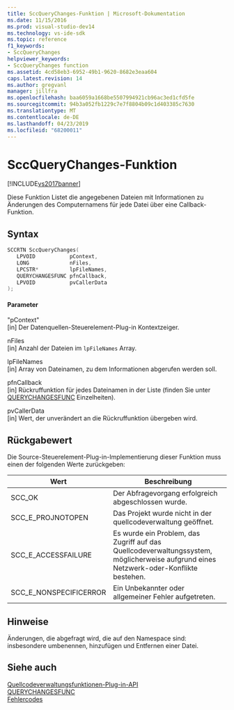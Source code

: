 ```yaml
---
title: SccQueryChanges-Funktion | Microsoft-Dokumentation
ms.date: 11/15/2016
ms.prod: visual-studio-dev14
ms.technology: vs-ide-sdk
ms.topic: reference
f1_keywords:
- SccQueryChanges
helpviewer_keywords:
- SccQueryChanges function
ms.assetid: 4cd58eb3-6952-49b1-9620-8682e3eaa604
caps.latest.revision: 14
ms.author: gregvanl
manager: jillfra
ms.openlocfilehash: baa6059a1668be5507994921cb96ac3ed1cfd5fe
ms.sourcegitcommit: 94b3a052fb1229c7e7f8804b09c1d403385c7630
ms.translationtype: MT
ms.contentlocale: de-DE
ms.lasthandoff: 04/23/2019
ms.locfileid: "68200011"
---
```

# <a name="sccquerychanges-function"></a>SccQueryChanges-Funktion
[!INCLUDE[vs2017banner](../includes/vs2017banner.md)]

Diese Funktion Listet die angegebenen Dateien mit Informationen zu Änderungen des Computernamens für jede Datei über eine Callback-Funktion.  
  
## <a name="syntax"></a>Syntax  
  
```cpp  
SCCRTN SccQueryChanges(  
   LPVOID           pContext,  
   LONG             nFiles,  
   LPCSTR*          lpFileNames,  
   QUERYCHANGESFUNC pfnCallback,  
   LPVOID           pvCallerData  
);  
```  
  
#### <a name="parameters"></a>Parameter  
 "pContext"  
 [in] Der Datenquellen-Steuerelement-Plug-in Kontextzeiger.  
  
 nFiles  
 [in] Anzahl der Dateien im `lpFileNames` Array.  
  
 lpFileNames  
 [in] Array von Dateinamen, zu dem Informationen abgerufen werden soll.  
  
 pfnCallback  
 [in] Rückruffunktion für jedes Dateinamen in der Liste (finden Sie unter [QUERYCHANGESFUNC](../extensibility/querychangesfunc.md) Einzelheiten).  
  
 pvCallerData  
 [in] Wert, der unverändert an die Rückruffunktion übergeben wird.  
  
## <a name="return-value"></a>Rückgabewert  
 Die Source-Steuerelement-Plug-in-Implementierung dieser Funktion muss einen der folgenden Werte zurückgeben:  
  
|Wert|Beschreibung|  
|-----------|-----------------|  
|SCC_OK|Der Abfragevorgang erfolgreich abgeschlossen wurde.|  
|SCC_E_PROJNOTOPEN|Das Projekt wurde nicht in der quellcodeverwaltung geöffnet.|  
|SCC_E_ACCESSFAILURE|Es wurde ein Problem, das Zugriff auf das Quellcodeverwaltungssystem, möglicherweise aufgrund eines Netzwerk-oder-Konflikte bestehen.|  
|SCC_E_NONSPECIFICERROR|Ein Unbekannter oder allgemeiner Fehler aufgetreten.|  
  
## <a name="remarks"></a>Hinweise  
 Änderungen, die abgefragt wird, die auf den Namespace sind: insbesondere umbenennen, hinzufügen und Entfernen einer Datei.  
  
## <a name="see-also"></a>Siehe auch  
 [Quellcodeverwaltungsfunktionen-Plug-in-API](../extensibility/source-control-plug-in-api-functions.md)   
 [QUERYCHANGESFUNC](../extensibility/querychangesfunc.md)   
 [Fehlercodes](../extensibility/error-codes.md)
